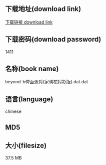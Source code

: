 ## 下载地址(download link)
[下载链接 download link](https://tutu365.netlify.app/?s=beyond-b%E4%BF%BE%E9%9D%A2%E6%B4%BE%E5%AF%B9%28%E5%AE%B6%E9%A9%B9%E8%8A%B1%E8%A1%AC%E8%A1%AB%E7%89%88%29.dat)

## 下载密码(download password)
1411

## 名称(book name)
beyond-b俾面派对(家驹花衬衫版).dat.dat

## 语言(language)
chinese

## MD5


## 大小(filesize)
37.5 MB

